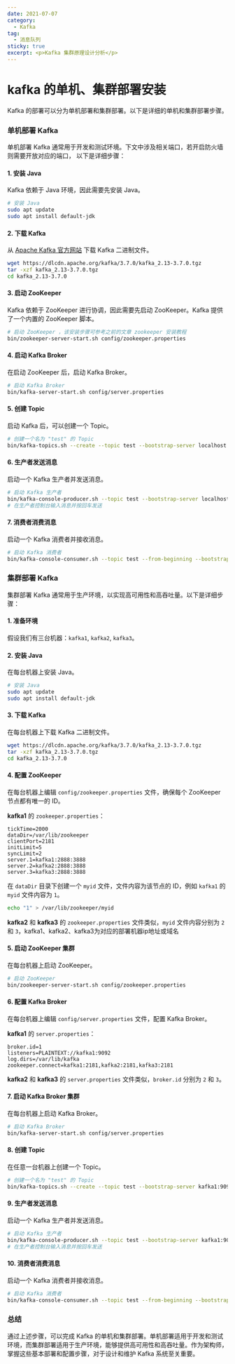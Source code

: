 ```yaml
---
date: 2021-07-07
category:
  - Kafka
tag:
  - 消息队列
sticky: true
excerpt: <p>Kafka 集群原理设计分析</p>
---
```

# kafka 的单机、集群部署安装

Kafka 的部署可以分为单机部署和集群部署。以下是详细的单机和集群部署步骤。

### 单机部署 Kafka

单机部署 Kafka 通常用于开发和测试环境。下文中涉及相关端口，若开启防火墙则需要开放对应的端口，
以下是详细步骤：

#### 1. 安装 Java
Kafka 依赖于 Java 环境，因此需要先安装 Java。

```sh
# 安装 Java
sudo apt update
sudo apt install default-jdk
```

#### 2. 下载 Kafka

从 [Apache Kafka 官方网站](https://kafka.apache.org/downloads) 下载 Kafka 二进制文件。

```sh
wget https://dlcdn.apache.org/kafka/3.7.0/kafka_2.13-3.7.0.tgz
tar -xzf kafka_2.13-3.7.0.tgz
cd kafka_2.13-3.7.0
```

#### 3. 启动 ZooKeeper

Kafka 依赖于 ZooKeeper 进行协调，因此需要先启动 ZooKeeper。Kafka 提供了一个内置的 
ZooKeeper 脚本。

```sh
# 启动 ZooKeeper ，该安装步骤可参考之前的文章 zookeeper 安装教程
bin/zookeeper-server-start.sh config/zookeeper.properties
```

#### 4. 启动 Kafka Broker

在启动 ZooKeeper 后，启动 Kafka Broker。

```sh
# 启动 Kafka Broker
bin/kafka-server-start.sh config/server.properties
```

#### 5. 创建 Topic

启动 Kafka 后，可以创建一个 Topic。

```sh
# 创建一个名为 "test" 的 Topic
bin/kafka-topics.sh --create --topic test --bootstrap-server localhost:9092 --partitions 1 --replication-factor 1
```

#### 6. 生产者发送消息

启动一个 Kafka 生产者并发送消息。

```sh
# 启动 Kafka 生产者
bin/kafka-console-producer.sh --topic test --bootstrap-server localhost:9092
# 在生产者控制台输入消息并按回车发送
```

#### 7. 消费者消费消息

启动一个 Kafka 消费者并接收消息。

```sh
# 启动 Kafka 消费者
bin/kafka-console-consumer.sh --topic test --from-beginning --bootstrap-server localhost:9092
```

### 集群部署 Kafka

集群部署 Kafka 通常用于生产环境，以实现高可用性和高吞吐量。以下是详细步骤：

#### 1. 准备环境

假设我们有三台机器：`kafka1`, `kafka2`, `kafka3`。

#### 2. 安装 Java

在每台机器上安装 Java。

```sh
# 安装 Java
sudo apt update
sudo apt install default-jdk
```

#### 3. 下载 Kafka

在每台机器上下载 Kafka 二进制文件。

```sh
wget https://dlcdn.apache.org/kafka/3.7.0/kafka_2.13-3.7.0.tgz
tar -xzf kafka_2.13-3.7.0.tgz
cd kafka_2.13-3.7.0
```

#### 4. 配置 ZooKeeper

在每台机器上编辑 `config/zookeeper.properties` 文件，确保每个 ZooKeeper 节点都有唯一的 ID。

**kafka1** 的 `zookeeper.properties`：

```properties
tickTime=2000
dataDir=/var/lib/zookeeper
clientPort=2181
initLimit=5
syncLimit=2
server.1=kafka1:2888:3888
server.2=kafka2:2888:3888
server.3=kafka3:2888:3888
```

在 `dataDir` 目录下创建一个 `myid` 文件，文件内容为该节点的 ID，例如 `kafka1` 的 `myid` 文件内容为 `1`。

```sh
echo "1" > /var/lib/zookeeper/myid
```

**kafka2** 和 **kafka3** 的 `zookeeper.properties` 文件类似，`myid` 文件内容分别为 `2` 和 `3`，kafka1、kafka2、kafka3为对应的部署机器ip地址或域名

#### 5. 启动 ZooKeeper 集群

在每台机器上启动 ZooKeeper。

```sh
# 启动 ZooKeeper
bin/zookeeper-server-start.sh config/zookeeper.properties
```

#### 6. 配置 Kafka Broker

在每台机器上编辑 `config/server.properties` 文件，配置 Kafka Broker。

**kafka1** 的 `server.properties`：

```properties
broker.id=1
listeners=PLAINTEXT://kafka1:9092
log.dirs=/var/lib/kafka
zookeeper.connect=kafka1:2181,kafka2:2181,kafka3:2181
```

**kafka2** 和 **kafka3** 的 `server.properties` 文件类似，`broker.id` 分别为 `2` 和 `3`。

#### 7. 启动 Kafka Broker 集群

在每台机器上启动 Kafka Broker。

```sh
# 启动 Kafka Broker
bin/kafka-server-start.sh config/server.properties
```

#### 8. 创建 Topic

在任意一台机器上创建一个 Topic。

```sh
# 创建一个名为 "test" 的 Topic
bin/kafka-topics.sh --create --topic test --bootstrap-server kafka1:9092 --partitions 3 --replication-factor 3
```

#### 9. 生产者发送消息

启动一个 Kafka 生产者并发送消息。

```sh
# 启动 Kafka 生产者
bin/kafka-console-producer.sh --topic test --bootstrap-server kafka1:9092
# 在生产者控制台输入消息并按回车发送
```

#### 10. 消费者消费消息

启动一个 Kafka 消费者并接收消息。

```sh
# 启动 Kafka 消费者
bin/kafka-console-consumer.sh --topic test --from-beginning --bootstrap-server kafka1:9092
```

### 总结

通过上述步骤，可以完成 Kafka 的单机和集群部署。单机部署适用于开发和测试环境，而集群部署适用于生产环境，能够提供高可用性和高吞吐量。作为架构师，掌握这些基本部署和配置步骤，对于设计和维护 Kafka 系统至关重要。